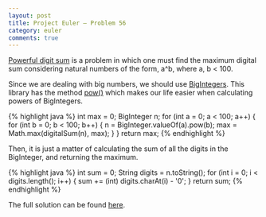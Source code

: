 ```yaml
---
layout: post
title: Project Euler — Problem 56
category: euler
comments: true
---
```


[Powerful digit sum](https://projecteuler.net/problem=56) is a problem in which one must find the maximum digital sum considering natural numbers of the form, a^b, where a, b < 100.

Since we are dealing with big numbers, we should use [BigIntegers](https://docs.oracle.com/javase/7/docs/api/java/math/BigInteger.html). This library has the method [pow()](https://docs.oracle.com/javase/7/docs/api/java/math/BigInteger.html#pow(int)) which makes our life easier when calculating powers of BigIntegers.

{% highlight java %}
int max = 0;
BigInteger n;
for (int a = 0; a < 100; a++) {
    for (int b = 0; b < 100; b++) {
        n = BigInteger.valueOf(a).pow(b);
        max = Math.max(digitalSum(n), max);
    }
}
return max;
{% endhighlight %}

Then, it is just a matter of calculating the sum of all the digits in the BigInteger, and returning the maximum.

{% highlight java %}
int sum = 0;
String digits = n.toString();
for (int i = 0; i < digits.length(); i++) {
    sum += (int) digits.charAt(i) - '0';
}
return sum;
{% endhighlight %}

The full solution can be found [here](https://github.com/luisramalho/euler/blob/master/Problem056.java).
